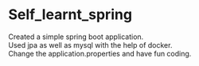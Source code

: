 # Self_learnt_spring
Created a simple spring boot application.<br/> 
Used jpa as well as mysql with the help of docker.<br/>
Change the application.properties and have fun coding.

